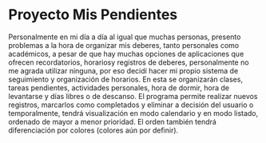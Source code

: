 # Proyecto Mis Pendientes 
Personalmente en mi día a día al igual que muchas personas, presento problemas a la hora de organizar mis deberes, tanto personales como académicos, a pesar de que hay muchas opciones de aplicaciones que ofrecen recordatorios, horariosy registros de deberes, personalmente no me agrada utilizar ninguna, por eso decidí hacer mi propio sistema de seguimiento y organización de horarios. En esta se organizarán clases, tareas pendientes, actividades personales, hora de dormir, hora de levantarse y días libres o de descanso. El programa permite realizar nuevos registros, marcarlos como completados y eliminar a decisión del usuario o temporalmente, tendrá visualización en modo calendario y en modo listado, ordenado de mayor a menor prioridad. El orden también tendrá diferenciación por colores (colores aún por definir).

